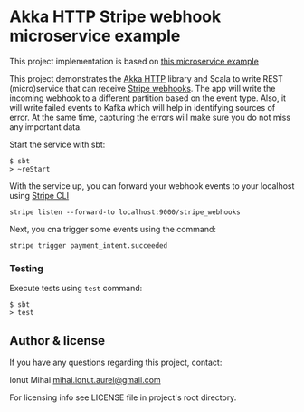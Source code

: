 # Akka HTTP Stripe webhook microservice example
This project implementation is based on [this microservice example](https://github.com/theiterators/akka-http-microservice/)

This project demonstrates the [Akka HTTP](https://doc.akka.io/docs/akka-http/current/?language=scala) library 
and Scala to write REST (micro)service that can receive [Stripe webhooks](https://stripe.com/docs/webhooks).
The app will write the incoming webhook to a different partition based on the event type.
Also, it will write failed events to Kafka which will help in identifying sources of error. At the same time,
capturing the errors will make sure you do not miss any important data.


Start the service with sbt:

```
$ sbt
> ~reStart
```

With the service up, you can forward your webhook events to your localhost using [Stripe CLI](https://stripe.com/docs/webhooks/test)
```
stripe listen --forward-to localhost:9000/stripe_webhooks
```
Next, you cna trigger some events using the command:
```
stripe trigger payment_intent.succeeded
```

### Testing

Execute tests using `test` command:

```
$ sbt
> test
```

## Author & license

If you have any questions regarding this project, contact:

Ionut Mihai <mihai.ionut.aurel@gmail.com>

For licensing info see LICENSE file in project's root directory.
